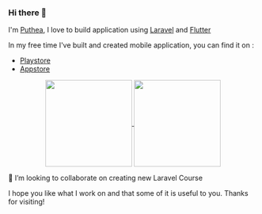 ### Hi there 👋

I'm [Puthea](https://khemputhea.com), I love to build application using  [Laravel](https://github.com/laravel) and [Flutter](https://flutter.dev/) 

In my free time I've built and created mobile application, you can find it on :

- [Playstore](https://play.google.com/store/apps/developer?id=Khem+Puthea)
- [Appstore](https://apps.apple.com/gh/developer/puthea-khem/id1471748857)

<p align=center>
  <a href="https://github.com/anuraghazra/github-readme-stats">
    <img height=175 align="center" src="https://github-readme-stats.vercel.app/api?username=putheakhem&show_icons=true&locale=en&count_private=true&show_icons=true&theme=synthwave">
  </a>
  <a href="https://github.com/anuraghazra/github-readme-stats">
  <img height=175 align="center" src="https://github-readme-stats.vercel.app/api/top-langs?username=putheakhem&show_icons=true&locale=en&layout=compact&theme=synthwave&langs_count=8" />
  </a>
</p>

👯 I’m looking to collaborate on creating new Laravel Course

I hope you like what I work on and that some of it is useful to you. Thanks for visiting!
